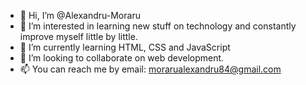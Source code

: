 - 👋 Hi, I’m @Alexandru-Moraru
- 👀 I’m interested in learning new stuff on technology and constantly improve myself little by little.
- 🌱 I’m currently learning HTML, CSS and JavaScript
- 💞️ I’m looking to collaborate on web development.
- 📫 You can reach me by email: morarualexandru84@gmail.com

<!---
Alexandru-Moraru/Alexandru-Moraru is a ✨ special ✨ repository because its `README.md` (this file) appears on your GitHub profile.
You can click the Preview link to take a look at your changes.
--->
